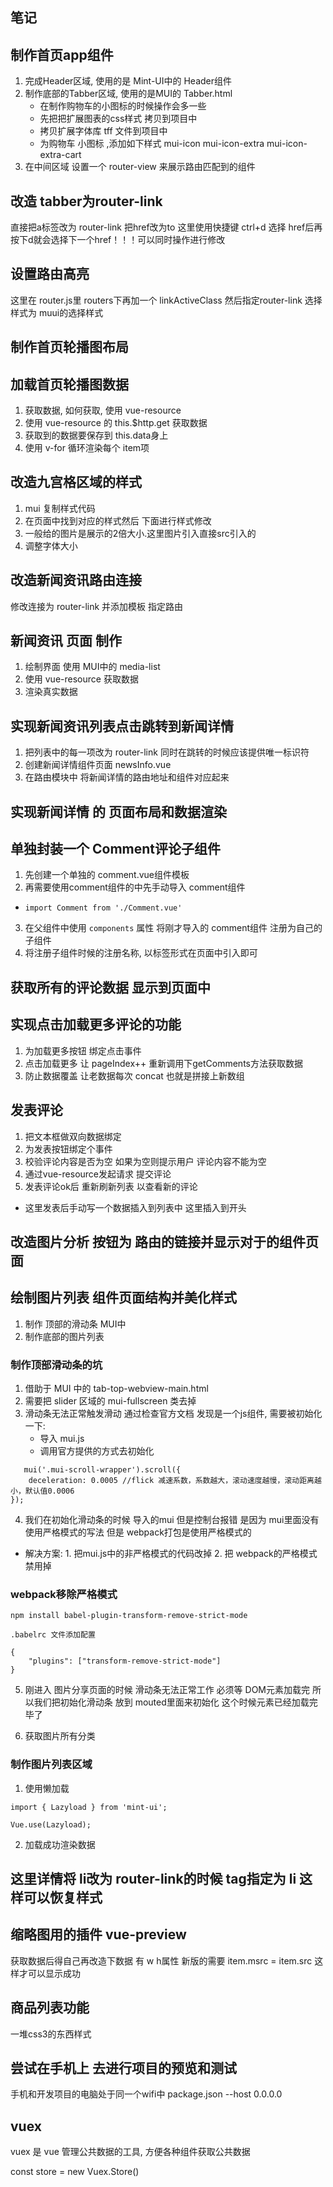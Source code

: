 ## 笔记

## 制作首页app组件
1. 完成Header区域, 使用的是 Mint-UI中的 Header组件
2. 制作底部的Tabber区域, 使用的是MUI的 Tabber.html
    + 在制作购物车的小图标的时候操作会多一些
    + 先把把扩展图表的css样式 拷贝到项目中
    + 拷贝扩展字体库 tff 文件到项目中
    + 为购物车 小图标 ,添加如下样式 mui-icon mui-icon-extra mui-icon-extra-cart
3. 在中间区域 设置一个 router-view 来展示路由匹配到的组件

## 改造 tabber为router-link 
直接把a标签改为 router-link 把href改为to  这里使用快捷键 ctrl+d 选择 href后再按下d就会选择下一个href！！！可以同时操作进行修改
## 设置路由高亮
这里在 router.js里 routers下再加一个 linkActiveClass 然后指定router-link 选择样式为 muui的选择样式

## 制作首页轮播图布局


## 加载首页轮播图数据

1. 获取数据, 如何获取, 使用 vue-resource
2. 使用 vue-resource 的 this.$http.get 获取数据
3. 获取到的数据要保存到 this.data身上
4. 使用 v-for 循环渲染每个 item项

## 改造九宫格区域的样式
1. mui 复制样式代码
2. 在页面中找到对应的样式然后 下面进行样式修改
3. 一般给的图片是展示的2倍大小.这里图片引入直接src引入的
4. 调整字体大小


## 改造新闻资讯路由连接
修改连接为 router-link 并添加模板 指定路由

## 新闻资讯 页面 制作
1. 绘制界面 使用 MUI中的 media-list
2. 使用 vue-resource 获取数据
3. 渲染真实数据 

## 实现新闻资讯列表点击跳转到新闻详情
1. 把列表中的每一项改为 router-link 同时在跳转的时候应该提供唯一标识符
2. 创建新闻详情组件页面 newsInfo.vue
3. 在路由模块中 将新闻详情的路由地址和组件对应起来


## 实现新闻详情 的 页面布局和数据渲染

## 单独封装一个 Comment评论子组件
1. 先创建一个单独的 comment.vue组件模板
2. 再需要使用comment组件的中先手动导入 comment组件
+ `import Comment from './Comment.vue'`
3. 在父组件中使用 `components` 属性 将刚才导入的 comment组件 注册为自己的子组件
4. 将注册子组件时候的注册名称, 以标签形式在页面中引入即可

## 获取所有的评论数据 显示到页面中


## 实现点击加载更多评论的功能
1. 为加载更多按钮 绑定点击事件 
2. 点击加载更多  让 pageIndex++ 重新调用下getComments方法获取数据
3. 防止数据覆盖 让老数据每次 concat 也就是拼接上新数组


## 发表评论
1. 把文本框做双向数据绑定
2. 为发表按钮绑定个事件
3. 校验评论内容是否为空 如果为空则提示用户 评论内容不能为空
4. 通过vue-resource发起请求 提交评论
5. 发表评论ok后 重新刷新列表  以查看新的评论

+ 这里发表后手动写一个数据插入到列表中 这里插入到开头

## 改造图片分析 按钮为 路由的链接并显示对于的组件页面

## 绘制图片列表 组件页面结构并美化样式
1. 制作 顶部的滑动条 MUI中 
2. 制作底部的图片列表

### 制作顶部滑动条的坑
1. 借助于 MUI 中的 tab-top-webview-main.html
2. 需要把 slider 区域的 mui-fullscreen 类去掉
3. 滑动条无法正常触发滑动 通过检查官方文档 发现是一个js组件, 需要被初始化一下:
   + 导入 mui.js
   + 调用官方提供的方式去初始化
```
   mui('.mui-scroll-wrapper').scroll({
	deceleration: 0.0005 //flick 减速系数，系数越大，滚动速度越慢，滚动距离越小，默认值0.0006
});
```
4. 我们在初始化滑动条的时候 导入的mui 但是控制台报错
是因为 mui里面没有使用严格模式的写法 但是 webpack打包是使用严格模式的

+ 解决方案: 1. 把mui.js中的非严格模式的代码改掉
           2. 把 webpack的严格模式禁用掉

### webpack移除严格模式
```
npm install babel-plugin-transform-remove-strict-mode

.babelrc 文件添加配置

{
    "plugins": ["transform-remove-strict-mode"]
}
```
5. 刚进入 图片分享页面的时候 滑动条无法正常工作 
必须等 DOM元素加载完 所以我们把初始化滑动条 放到 mouted里面来初始化
这个时候元素已经加载完毕了

7. 获取图片所有分类

### 制作图片列表区域

1. 使用懒加载

```
import { Lazyload } from 'mint-ui';

Vue.use(Lazyload);

```
2. 加载成功渲染数据

## 这里详情将 li改为 router-link的时候 tag指定为 li 这样可以恢复样式

## 缩略图用的插件 vue-preview
获取数据后得自己再改造下数据 有 w h属性
新版的需要 item.msrc = item.src 这样才可以显示成功

## 商品列表功能
一堆css3的东西样式

## 尝试在手机上 去进行项目的预览和测试
手机和开发项目的电脑处于同一个wifi中
package.json --host 0.0.0.0


## vuex

vuex 是 vue 管理公共数据的工具, 方便各种组件获取公共数据

const store = new Vuex.Store()
